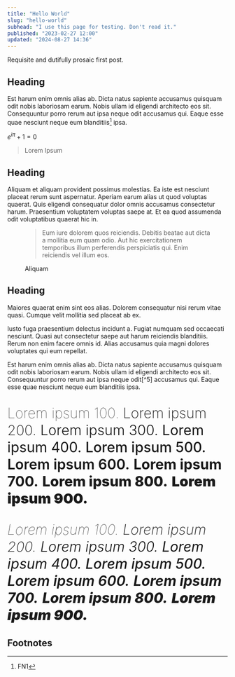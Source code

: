 ```yaml
---
title: "Hello World"
slug: "hello-world"
subhead: "I use this page for testing. Don't read it."
published: "2023-02-27 12:00"
updated: "2024-08-27 14:36"
---
```


Requisite and dutifully prosaic first post.

## Heading

Est harum enim omnis alias ab. Dicta natus sapiente accusamus quisquam odit nobis laboriosam earum. Nobis ullam id
eligendi architecto eos sit. Consequuntur porro rerum aut ipsa neque odit accusamus qui. Eaque esse quae nesciunt neque
eum blanditiis[^1] ipsa.

$e^{i\pi} + 1 = 0$

> Lorem Ipsum

## Heading

Aliquam et aliquam provident possimus molestias. Ea iste est nesciunt placeat rerum sunt aspernatur. Aperiam earum alias
ut quod voluptas quaerat. Quis eligendi consequatur dolor omnis accusamus consectetur harum. Praesentium voluptatem
voluptas saepe at. Et ea quod assumenda odit voluptatibus quaerat hic in.

<figure class="blockquote">
    <blockquote>
        <p>Eum iure dolorem quos reiciendis. Debitis beatae aut dicta a mollitia eum quam odio. Aut hic exercitationem temporibus illum perferendis perspiciatis qui. Enim reiciendis vel illum eos.</p>
    </blockquote>
    <figcaption>Aliquam</figcaption>
</figure>

## Heading

Maiores quaerat enim sint eos alias. Dolorem consequatur nisi rerum vitae quasi. Cumque velit mollitia sed placeat ab
ex.


<aside>
    Iusto fuga praesentium delectus incidunt a. Fugiat numquam sed occaecati nesciunt. Quasi aut consectetur saepe aut harum reiciendis blanditiis. Rerum non enim facere omnis id. Alias accusamus quia magni dolores voluptates qui eum repellat.
</aside>

Est harum enim omnis alias ab. Dicta natus sapiente accusamus quisquam odit nobis laboriosam earum. Nobis ullam id
eligendi architecto eos sit. Consequuntur porro rerum aut ipsa neque odit[^5] accusamus qui. Eaque esse quae nesciunt
neque eum blanditiis ipsa.

<p style="font-size: 2rem;">
    <span style="font-weight: 100;">Lorem ipsum 100.</span>
    <span style="font-weight: 200;">Lorem ipsum 200.</span>
    <span style="font-weight: 300;">Lorem ipsum 300.</span>
    <span style="font-weight: 400;">Lorem ipsum 400.</span>
    <span style="font-weight: 500;">Lorem ipsum 500.</span>
    <span style="font-weight: 600;">Lorem ipsum 600.</span>
    <span style="font-weight: 700;">Lorem ipsum 700.</span>
    <span style="font-weight: 800;">Lorem ipsum 800.</span>
    <span style="font-weight: 900;">Lorem ipsum 900.</span>
</p>

<p style="font-size: 2rem;">
    <span style="font-weight: 100;font-style: italic">Lorem ipsum 100.</span>
    <span style="font-weight: 200;font-style: italic">Lorem ipsum 200.</span>
    <span style="font-weight: 300;font-style: italic">Lorem ipsum 300.</span>
    <span style="font-weight: 400;font-style: italic">Lorem ipsum 400.</span>
    <span style="font-weight: 500;font-style: italic">Lorem ipsum 500.</span>
    <span style="font-weight: 600;font-style: italic">Lorem ipsum 600.</span>
    <span style="font-weight: 700;font-style: italic">Lorem ipsum 700.</span>
    <span style="font-weight: 800;font-style: italic">Lorem ipsum 800.</span>
    <span style="font-weight: 900;font-style: italic">Lorem ipsum 900.</span>
</p>

## Footnotes

[^1]: FN1

[^1]: FN2

<script>
        MathJax = {
            tex: {
                inlineMath: [['$', '$'], ['\\(', '\\)']]
            },
            svg: {
                fontCache: 'global'
            }
        };
</script>
<script id="MathJax-script" async src="https://cdn.jsdelivr.net/npm/mathjax@3/es5/tex-mml-chtml.js"></script>

